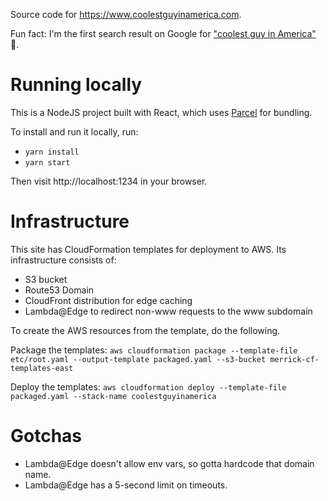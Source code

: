 Source code for https://www.coolestguyinamerica.com.

Fun fact: I'm the first search result on Google for ["coolest guy in America"](https://www.google.com/search?q=coolest+guy+in+america) 🙂.

# Running locally

This is a NodeJS project built with React, which uses [Parcel](https://parceljs.org/) for bundling.

To install and run it locally, run:

* `yarn install`
* `yarn start`

Then visit http://localhost:1234 in your browser.

# Infrastructure

This site has CloudFormation templates for deployment to AWS. Its infrastructure consists of:
* S3 bucket
* Route53 Domain
* CloudFront distribution for edge caching
* Lambda@Edge to redirect non-www requests to the www subdomain

To create the AWS resources from the template, do the following.

Package the templates:
`aws cloudformation package --template-file etc/root.yaml --output-template packaged.yaml --s3-bucket merrick-cf-templates-east`

Deploy the templates:
`aws cloudformation deploy --template-file packaged.yaml --stack-name coolestguyinamerica`

# Gotchas
- Lambda@Edge doesn't allow env vars, so gotta hardcode that domain name.
- Lambda@Edge has a 5-second limit on timeouts.

